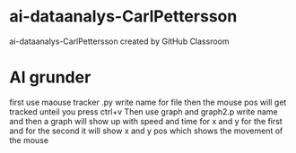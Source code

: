 # ai-dataanalys-CarlPettersson
ai-dataanalys-CarlPettersson created by GitHub Classroom

# AI grunder

first use maouse tracker .py write name for file then the mouse pos will get tracked unteil you press ctrl+v
Then use graph and graph2.p write name and then a graph will show up with speed and time for x and y for the first and for the second it will show x and y pos which shows the movement of the mouse

# 
